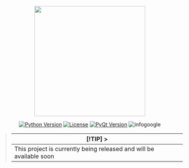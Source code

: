 <div align="center">
  <img width="300" src="https://i.ibb.co/BsC0dpH/KDTools-6.png">
</div>

<p align="center">
  <a href="https://www.python.org/downloads/"><img src="https://img.shields.io/badge/Python-3.6%2B-blue.svg" alt="Python Version"></a>
  <a href="LICENSE"><img src="https://img.shields.io/badge/License-MIT-green.svg" alt="License"></a>
  <a href="https://riverbankcomputing.com/software/pyqt/"><img src="https://img.shields.io/badge/PyQt-5.0%2B-blue.svg" alt="PyQt Version"></a>
  <img alt="infogoogle" src="https://img.shields.io/badge/🐦Gemini-Google AI Python SDK-blue?color=magenta">
</p>

>| [!TIP]                                                     >|
>|------------------------------------------------------------|
>| This project is currently being released and will be available soon |